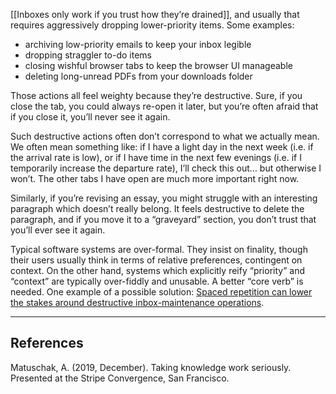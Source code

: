 [[Inboxes only work if you trust how they’re drained]], and usually that requires aggressively dropping lower-priority items. Some examples:

- archiving low-priority emails to keep your inbox legible
- dropping straggler to-do items
- closing wishful browser tabs to keep the browser UI manageable
- deleting long-unread PDFs from your downloads folder

Those actions all feel weighty because they’re destructive. Sure, if you close the tab, you could always re-open it later, but you’re often afraid that if you close it, you’ll never see it again.

Such destructive actions often don’t correspond to what we actually mean. We often mean something like: if I have a light day in the next week (i.e. if the arrival rate is low), or if I have time in the next few evenings (i.e. if I temporarily increase the departure rate), I’ll check this out… but otherwise I won’t. The other tabs I have open are much more important right now.

Similarly, if you’re revising an essay, you might struggle with an interesting paragraph which doesn’t really belong. It feels destructive to delete the paragraph, and if you move it to a “graveyard” section, you don’t trust that you’ll ever see it again.

Typical software systems are over-formal. They insist on finality, though their users usually think in terms of relative preferences, contingent on context. On the other hand, systems which explicitly reify “priority” and “context” are typically over-fiddly and unusable. A better “core verb” is needed. One example of a possible solution: [Spaced repetition can lower the stakes around destructive inbox-maintenance operations](https://notes.andymatuschak.org/zJ5Yzvba2729XKXivBBZ91J).

---

## References

Matuschak, A. (2019, December). Taking knowledge work seriously. Presented at the Stripe Convergence, San Francisco.